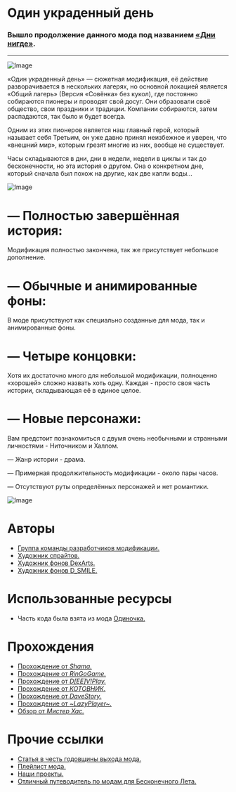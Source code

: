 # Один украденный день

### **Вышло продолжение данного мода под названием [«Дни нигде»](https://steamcommunity.com/sharedfiles/filedetails/?id=3277289310).**

---

![Image](https://i.imgur.com/hLyhoFs.png)

«Один украденный день» — сюжетная модификация, её действие разворачивается в нескольких лагерях, но основной локацией является «Общий лагерь» (Версия «Совёнка» без кукол), где постоянно собираются пионеры и проводят свой досуг. Они образовали своё общество, свои праздники и традиции. Компании собираются, затем распадаются, так было и будет всегда.

Одним из этих пионеров является наш главный герой, который называет себя Третьим, он уже давно принял неизбежное и уверен, что «внешний мир», которым грезят многие из них, вообще не существует.

Часы складываются в дни, дни в недели, недели в циклы и так до бесконечности, но эта история о другом. Она о конкретном дне, который сначала был похож на другие, как две капли воды...

![Image](https://i.imgur.com/jzqXs8Y.png)

# — Полностью завершённая история:
Модификация полностью закончена, так же присутствует небольшое дополнение.

# — Обычные и анимированные фоны:
В моде присутствуют как специально созданные для мода, так и анимированные фоны.

# — Четыре концовки:
Хотя их достаточно много для небольшой модификации, полноценно «хорошей» сложно назвать хоть одну. Каждая - просто своя часть истории, складывающая её в единое целое.

# — Новые персонажи:
Вам предстоит познакомиться с двумя очень необычными и странными личностями - Ниточником и Халлом.

— Жанр истории - драма. 

— Примерная продолжительность модификации - около пары часов.

— Отсутствуют руты определённых персонажей и нет романтики.

![Image](https://i.imgur.com/6rrpalc.png)

# Авторы
- [Группа команды разработчиков модификации.](https://vk.com/zeroimpact)
- [Художник спрайтов.](https://vk.com/liffft_art)
- [Художник фонов DexArts.](https://vk.com/dex.arts1)
- [Художник фонов D_SMILE.](https://vk.com/d_smile_directory)

# Использованные ресурсы
- Часть кода была взята из мода [Одиночка.](https://steamcommunity.com/sharedfiles/filedetails/?id=1126116478)

# Прохождения
- [Прохождение от *Shama.*](https://youtube.com/playlist?list=PLySxb7XqgeRRoxnT0HtAimub8khooKk1a&si=ZfUy4IEsJD2hyPcw)
- [Прохождение от *RinGoGame.*](https://www.youtube.com/watch?v=yUVyG_tg4r0)
- [Прохождение от *D[EE]V!Play.*](https://youtube.com/playlist?list=PLMF4jIW3KwVpPsW8FDnQIRIcGjHU_fyPm&si=cNnoqh5cT9qrue9U)
- [Прохождение от *КОТОВНИК.*](https://www.youtube.com/watch?v=vH8SDNIkZAc)
- [Прохождение от *DaveStory.*](https://youtube.com/playlist?list=PLf6mPQP_qoVSV5K8ywER2UacQ4JpMYgre&si=PmaNkaVxwMYE3Kt4)
- [Прохождение от *~LazyPlayer~.*](https://www.youtube.com/live/Qjt1ym4SNIQ?si=LhgtAV6NhEjW2or4)
- [Обзор от *Мистер Хас.*](https://youtu.be/HZqA9Z0Bi1g?si=CeHOBU0dj_uMOdPk)

# Прочие ссылки
- [Статья в честь годовщины выхода мода.](https://vk.com/@zeroimpact-o-tom-kak-vse-nachinalos)
- [Плейлист мода.](https://vk.com/music/playlist/-176281709_1_4fdfc138abb85a11ea)
- [Наши проекты.](https://steamcommunity.com/id/zeroimpactteam/myworkshopfiles/)
- [Отличный путеводитель по модам для Бесконечного Лета.](https://steamcommunity.com/sharedfiles/filedetails/?id=1870871089)

 

